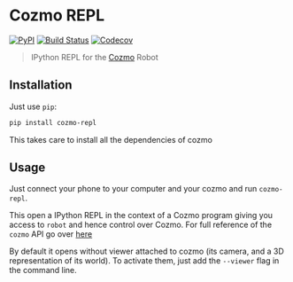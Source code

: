 Cozmo REPL
==========

[![PyPI](https://img.shields.io/pypi/v/cozmo-repl.svg)](https://pypi.python.org/pypi/cozmo-repl)
[![Build Status](https://travis-ci.org/cozmo-polite/cozmo-repl.svg?branch=master)](https://travis-ci.org/cozmo-polite/cozmo-repl)
[![Codecov](https://img.shields.io/codecov/c/github/cozmo-polite/cozmo-repl.svg)](https://codecov.io/gh/cozmo-polite/cozmo-repl)

> IPython REPL for the [Cozmo][cozmo] Robot

## Installation

Just use `pip`:

```sh
pip install cozmo-repl
```

This takes care to install all the dependencies of cozmo

## Usage

Just connect your phone to your computer and your cozmo and run
`cozmo-repl`.

This open a IPython REPL in the context of a Cozmo program giving you
access to `robot` and hence control over Cozmo. For full reference of
the `cozmo` API go over [here][cozmo-api]

By default it opens without viewer attached to cozmo (its camera, and
a 3D representation of its world). To activate them, just add the
`--viewer` flag in the command line.



[cozmo]: https://www.anki.com/en-us/cozmo
[cozmo-api]: http://cozmosdk.anki.com/docs/api.html
